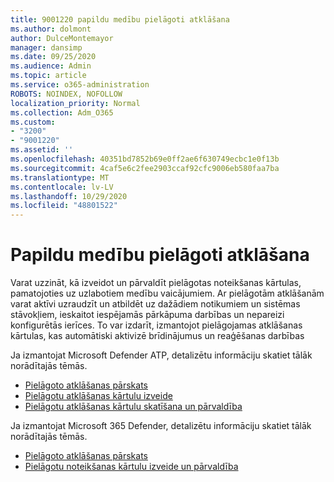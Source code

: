 ```yaml
---
title: 9001220 papildu medību pielāgoti atklāšana
ms.author: dolmont
author: DulceMontemayor
manager: dansimp
ms.date: 09/25/2020
ms.audience: Admin
ms.topic: article
ms.service: o365-administration
ROBOTS: NOINDEX, NOFOLLOW
localization_priority: Normal
ms.collection: Adm_O365
ms.custom:
- "3200"
- "9001220"
ms.assetid: ''
ms.openlocfilehash: 40351bd7852b69e0ff2ae6f630749ecbc1e0f13b
ms.sourcegitcommit: 4caf5e6c2fee2903ccaf92cfc9006eb580faa7ba
ms.translationtype: MT
ms.contentlocale: lv-LV
ms.lasthandoff: 10/29/2020
ms.locfileid: "48801522"
---
```

# <a name="advanced-hunting-custom-detections"></a>Papildu medību pielāgoti atklāšana

Varat uzzināt, kā izveidot un pārvaldīt pielāgotas noteikšanas kārtulas, pamatojoties uz uzlabotiem medību vaicājumiem. Ar pielāgotām atklāšanām varat aktīvi uzraudzīt un atbildēt uz dažādiem notikumiem un sistēmas stāvokļiem, ieskaitot iespējamās pārkāpuma darbības un nepareizi konfigurētās ierīces. To var izdarīt, izmantojot pielāgojamas atklāšanas kārtulas, kas automātiski aktivizē brīdinājumus un reaģēšanas darbības
  
Ja izmantojat Microsoft Defender ATP, detalizētu informāciju skatiet tālāk norādītajās tēmās. 
- [Pielāgoto atklāšanas pārskats](https://docs.microsoft.com/windows/security/threat-protection/microsoft-defender-atp/overview-custom-detections)
- [Pielāgotu atklāšanas kārtulu izveide](https://docs.microsoft.com/windows/security/threat-protection/microsoft-defender-atp/custom-detection-rules)
- [Pielāgotu atklāšanas kārtulu skatīšana un pārvaldība](https://docs.microsoft.com/windows/security/threat-protection/microsoft-defender-atp/custom-detections-manage)

Ja izmantojat Microsoft 365 Defender, detalizētu informāciju skatiet tālāk norādītajās tēmās. 
- [Pielāgoto atklāšanas pārskats](https://docs.microsoft.com/microsoft-365/security/mtp/custom-detections-overview)
- [Pielāgotu noteikšanas kārtulu izveide un pārvaldība](https://docs.microsoft.com/microsoft-365/security/mtp/custom-detection-rules)
